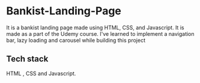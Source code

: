 # Bankist-Landing-Page
It is a bankist landing page made using HTML, CSS, and Javascript. It is made as a part of the Udemy course. I've learned to implement a navigation bar, lazy loading and carousel while building this project

## Tech stack

HTML , CSS and Javascript.

